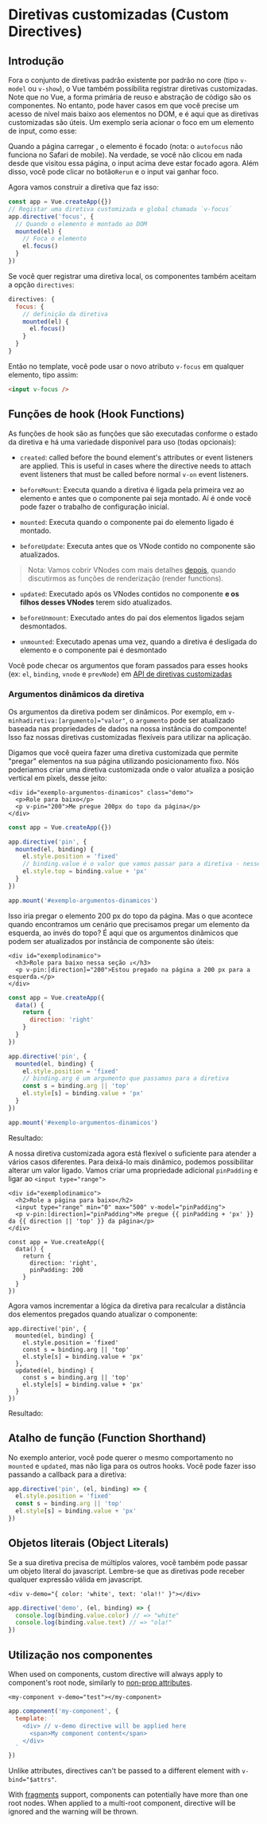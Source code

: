 # Diretivas customizadas (Custom Directives)

## Introdução

Fora o conjunto de diretivas padrão existente por padrão no core (tipo `v-model` ou `v-show`), o Vue também possibilita registrar diretivas customizadas. Note que no Vue, a forma primária de reuso e abstração de código são os componentes. No entanto, pode haver casos em que você precise um acesso de nível mais baixo aos elementos no DOM, e é aqui que as diretivas customizadas são úteis. Um exemplo seria acionar o foco em um elemento de input, como esse:

<common-codepen-snippet title="Diretivas customizadas: exemplo básico" slug="JjdxaJW" :preview="false" />

Quando a página carregar , o elemento é focado (nota: o `autofocus` não funciona no Safari de mobile). Na verdade, se você não clicou em nada desde que visitou essa página, o input acima deve estar focado agora. Além disso, você pode clicar no botão`Rerun` e o input vai ganhar foco.

Agora vamos construir a diretiva que faz isso:

```js
const app = Vue.createApp({})
// Registar uma diretiva customizada e global chamada `v-focus`
app.directive('focus', {
  // Quando o elemento é montado ao DOM
  mounted(el) {
    // Foca o elemento
    el.focus()
  }
})
```
Se você quer registrar uma diretiva local, os componentes também aceitam a opção `directives`:

```js
directives: {
  focus: {
    // definição da diretiva
    mounted(el) {
      el.focus()
    }
  }
}
```

Então no template, você pode usar o novo atributo `v-focus` em qualquer elemento, tipo assim:

```html
<input v-focus />
```

## Funções de hook (Hook Functions)

As funções de hook são as funções que são executadas conforme o estado da diretiva e há uma variedade disponível para uso (todas opcionais):

- `created`: called before the bound element's attributes or event listeners are applied. This is useful in cases where the directive needs to attach event listeners that must be called before normal `v-on` event listeners.

- `beforeMount`: Executa quando a diretiva é ligada pela primeira vez ao elemento e antes que o componente pai seja montado. Aí é onde você pode fazer o trabalho de configuração inicial.

- `mounted`: Executa quando o componente pai do elemento ligado é montado.

- `beforeUpdate`: Executa antes que os VNode contido no componente são atualizados.

> Nota:
> Vamos cobrir VNodes com mais detalhes [depois](render-function.html#the-virtual-dom-tree), quando discutirmos as funções de renderização (render functions).

- `updated`: Executado após os VNodes contidos no componente **e os filhos desses VNodes** terem sido atualizados.

- `beforeUnmount`: Executado antes do pai dos elementos ligados sejam desmontados.

- `unmounted`: Executado apenas uma vez, quando a diretiva é desligada do elemento e o componente pai é desmontado

Você pode checar os argumentos que foram passados para esses hooks (ex: `el`, `binding`, `vnode` e `prevNode`) em [API de diretivas customizadas](../api/application-api.html#directive)

### Argumentos dinâmicos da diretiva

Os argumentos da diretiva podem ser dinâmicos. Por exemplo, em `v-minhadiretiva:[argumento]="valor"`, o `argumento` pode ser atualizado baseada nas propriedades de dados na nossa instância do componente! Isso faz nossas diretivas customizadas flexíveis para utilizar na aplicação.

Digamos que você queira fazer uma diretiva customizada que permite "pregar" elementos na sua página utilizando posicionamento fixo. Nós poderiamos criar uma diretiva customizada onde o valor atualiza a posição vertical em pixels, desse jeito:

```vue-html
<div id="exemplo-argumentos-dinamicos" class="demo">
  <p>Role para baixo</p>
  <p v-pin="200">Me pregue 200px do topo da página</p>
</div>
```

```js
const app = Vue.createApp({})

app.directive('pin', {
  mounted(el, binding) {
    el.style.position = 'fixed'
    // binding.value é o valor que vamos passar para a diretiva - nesse caso, é 200.
    el.style.top = binding.value + 'px'
  }
})

app.mount('#exemplo-argumentos-dinamicos')
```

Isso iria pregar o elemento 200 px do topo da página. Mas o que acontece quando encontramos um cenário que precisamos pregar um elemento da esquerda, ao invés do topo? É aqui que os argumentos dinâmicos que podem ser atualizados por instância de componente são úteis:

```vue-html
<div id="exemplodinamico">
  <h3>Role para baixo nessa seção ↓</h3>
  <p v-pin:[direction]="200">Estou pregado na página a 200 px para a esquerda.</p>
</div>
```

```js
const app = Vue.createApp({
  data() {
    return {
      direction: 'right'
    }
  }
})

app.directive('pin', {
  mounted(el, binding) {
    el.style.position = 'fixed'
    // binding.arg é um argumento que passamos para a diretiva
    const s = binding.arg || 'top'
    el.style[s] = binding.value + 'px'
  }
})

app.mount('#exemplo-argumentos-dinamicos')
```

Resultado:

<common-codepen-snippet title="Diretivas customizadas: argumentos dinâmicos" slug="YzXgGmv" :preview="false" />

A nossa diretiva customizada agora está flexível o suficiente para atender a vários casos diferentes. Para deixá-lo mais dinâmico, podemos possibilitar alterar um valor ligado. Vamos criar uma propriedade adicional `pinPadding` e ligar ao `<input type="range">`

```vue-html{4}
<div id="exemplodinamico">
  <h2>Role a página para baixo</h2>
  <input type="range" min="0" max="500" v-model="pinPadding">
  <p v-pin:[direction]="pinPadding">Me pregue {{ pinPadding + 'px' }} da {{ direction || 'top' }} da página</p>
</div>
```

```js{5}
const app = Vue.createApp({
  data() {
    return {
      direction: 'right',
      pinPadding: 200
    }
  }
})
```

Agora vamos incrementar a lógica da diretiva para recalcular a distância dos elementos pregados quando atualizar o componente:

```js{7-10}
app.directive('pin', {
  mounted(el, binding) {
    el.style.position = 'fixed'
    const s = binding.arg || 'top'
    el.style[s] = binding.value + 'px'
  },
  updated(el, binding) {
    const s = binding.arg || 'top'
    el.style[s] = binding.value + 'px'
  }
})
```

Resultado:

<common-codepen-snippet title="Diretivas customizadas: argumentos dinâmicos + vínculo dinâmico" slug="rNOaZpj" :preview="false" />

## Atalho de função (Function Shorthand)

No exemplo anterior, você pode querer o mesmo comportamento no `mounted` e `updated`, mas não liga para os outros hooks. Você pode fazer isso passando a callback para a diretiva:

```js
app.directive('pin', (el, binding) => {
  el.style.position = 'fixed'
  const s = binding.arg || 'top'
  el.style[s] = binding.value + 'px'
})
```

## Objetos literais (Object Literals)

Se a sua diretiva precisa de múltiplos valores, você também pode passar um objeto literal do javascript. Lembre-se que as diretivas pode receber qualquer expressão válida em javascript.

```vue-html
<div v-demo="{ color: 'white', text: 'ola!!' }"></div>
```

```js
app.directive('demo', (el, binding) => {
  console.log(binding.value.color) // => "white"
  console.log(binding.value.text) // => "ola!"
})
```

## Utilização nos componentes

When used on components, custom directive will always apply to component's root node, similarly to [non-prop attributes](component-attrs.html).

```vue-html
<my-component v-demo="test"></my-component>
```

```js
app.component('my-component', {
  template: `
    <div> // v-demo directive will be applied here
      <span>My component content</span>
    </div>
  `
})
```

Unlike attributes, directives can't be passed to a different element with `v-bind="$attrs"`.

With [fragments](/guide/migration/fragments.html#overview) support, components can potentially have more than one root nodes. When applied to a multi-root component, directive will be ignored and the warning will be thrown.
